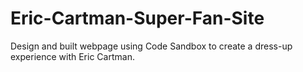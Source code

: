 # Eric-Cartman-Super-Fan-Site
Design and built webpage using Code Sandbox to create a dress-up experience with Eric Cartman.
